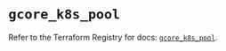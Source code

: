 # `gcore_k8s_pool`

Refer to the Terraform Registry for docs: [`gcore_k8s_pool`](https://registry.terraform.io/providers/g-core/gcorelabs/0.3.63/docs/resources/gcore_k8s_pool).
